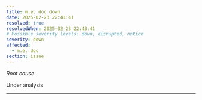 ```yaml
---
title: m.e. doc down
date: 2025-02-23 22:41:41
resolved: true
resolvedWhen: 2025-02-23 22:43:41
# Possible severity levels: down, disrupted, notice
severity: down
affected:
  - m.e. doc
section: issue
---
```


*Root cause*

Under analysis

---


